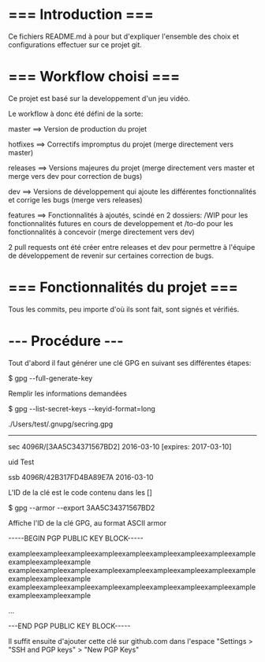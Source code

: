 # === Introduction ===

Ce fichiers README.md à pour but d'expliquer l'ensemble des choix et configurations effectuer sur ce projet git.

# === Workflow choisi ===

Ce projet est basé sur la developpement d'un jeu vidéo.

Le workflow à donc été défini de la sorte:

master ==> Version de production du projet

hotfixes ==> Correctifs impromptus du projet (merge directement vers master)

releases ==> Versions majeures du projet (merge directement vers master et merge vers dev pour correction de bugs)

dev ==> Versions de développement qui ajoute les différentes fonctionnalités et corrige les bugs (merge vers releases)

features ==> Fonctionnalités à ajoutés, scindé en 2 dossiers: /WIP pour les fonctionnalités futures en cours de developpement et /to-do pour les fonctionnalités à concevoir (merge directement vers dev)

2 pull requests ont été créer entre releases et dev pour permettre à l'équipe de développement de revenir sur certaines correction de bugs.

# === Fonctionnalités du projet ===

Tous les commits, peu importe d'où ils sont fait, sont signés et vérifiés.

# --- Procédure ---

Tout d'abord il faut générer une clé GPG en suivant ses différentes étapes:

$ gpg --full-generate-key

Remplir les informations demandées

$ gpg --list-secret-keys --keyid-format=long

./Users/test/.gnupg/secring.gpg

------------------------------------


sec   4096R/[3AA5C34371567BD2] 2016-03-10 [expires: 2017-03-10]

uid                            Test 

ssb   4096R/42B317FD4BA89E7A   2016-03-10

L'ID de la clé est le code contenu dans les []

$ gpg --armor --export 3AA5C34371567BD2

Affiche l'ID de la clé GPG, au format ASCII armor

-----BEGIN PGP PUBLIC KEY BLOCK-----

exampleexampleexampleexampleexampleexampleexampleexampleexampleexampleexampleexample
exampleexampleexampleexampleexampleexampleexampleexampleexampleexampleexampleexample
exampleexampleexampleexampleexampleexampleexampleexampleexampleexampleexampleexample

...

---END PGP PUBLIC KEY BLOCK-----

Il suffit ensuite d'ajouter cette clé sur github.com dans l'espace "Settings > "SSH and PGP keys" > "New PGP Keys"
